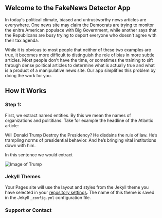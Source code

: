 ## Welcome to the FakeNews Detector App

In today's political climate, biased and untrustworthy news articles are everywhere. One news site may claim the Democrats are trying to monitor the enitre American populace with Big Government, while another says that the Republicans are busy trying to deport everyone who doesn't agree with their tax agenda. 

While it is obvious to most people that neither of these two examples are true, it becomes more difficult to distinguish the role of bias in more subtle articles. Most people don't have the time, or sometimes the training to sift through dense political articles to determine what is actually true and what is a product of a manipulative news site. Our app simplifies this problem by doing the work for you. 

## How it Works

### Step 1:
First, we extract named entities. By this we mean the names of organizations and polititians. Take for example the headline of the Atlantic article:

Will Donald Trump Destroy the Presidency?
He disdains the rule of law. He’s trampling norms of presidential behavior. And he’s bringing vital institutions down with him.

In this sentence we would extract 

![Image of Trump](https://balee555.github.io/FakeNewsDetector/src/trump.jpg)

### Jekyll Themes

Your Pages site will use the layout and styles from the Jekyll theme you have selected in your [repository settings](https://github.com/balee555/FakeNewsDetector/settings). The name of this theme is saved in the Jekyll `_config.yml` configuration file.

### Support or Contact

